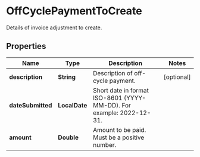 

# OffCyclePaymentToCreate

Details of invoice adjustment to create.

## Properties

| Name | Type | Description | Notes |
|------------ | ------------- | ------------- | -------------|
|**description** | **String** | Description of off-cycle payment. |  [optional] |
|**dateSubmitted** | **LocalDate** | Short date in format ISO-8601 (YYYY-MM-DD). For example: 2022-12-31. |  |
|**amount** | **Double** | Amount to be paid. Must be a positive number. |  |



